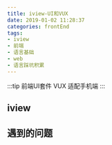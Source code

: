 ```yaml
---
title: iview-UI和VUX
date: 2019-01-02 11:28:37
categories: frontEnd
tags:
- iview
- 前端
- 语言基础
- web
- 语言踩坑积累
---
```


:::tip 前端UI套件
VUX 适配手机端
:::
<!-- more -->
## iview

## 遇到的问题
<Valine></Valine>